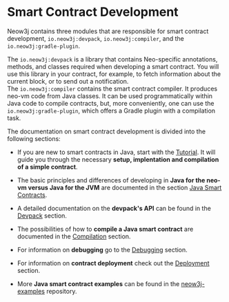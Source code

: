 # Smart Contract Development

Neow3j contains three modules that are responsible for smart contract development,
`io.neow3j:devpack`, `io.neow3j:compiler`, and the `io.neow3j:gradle-plugin`.

The `io.neow3j:devpack` is a library that contains Neo-specific annotations, methods, and classes
required when developing a smart contract. You will use this library in your contract, for example,
to fetch information about the current block, or to send out a notification.  
The `io.neow3j:compiler` contains the smart contract compiler. It produces neo-vm code from Java
classes. It can be used programmatically within Java code to compile contracts, but, more
conveniently, one can use the `io.neow3j:gradle-plugin`, which offers a Gradle plugin with a
compilation task.

The documentation on smart contract development is divided into the following sections:

- If you are new to smart contracts in Java, start with the
[Tutorial](smart_contract_development/tutorial.md#tutorial). It will guide you through the
necessary **setup, implentation and compilation of a simple contract**.

- The basic principles and differences of developing in **Java for the neo-vm versus Java for the
JVM** are documented in the section
[Java Smart Contracts](smart_contract_development/java_smart_contracts.md#java-smart-contracts).

- A detailed documentation on the **devpack's API** can be found in the
[Devpack](smart_contract_development/devpack.md#Devpack) section.

- The possibilities of how to **compile a Java smart contract** are documented in the 
[Compilation](smart_contract_development/compilation.md#compilation) section.

- For information on **debugging** go to the
[Debugging](smart_contract_development/debugging.md#debugging) section.

- For information on **contract deployment** check out the 
[Deployment](smart_contract_development/deployment.md#Deployment) section. 

- More **Java smart contract examples** can be found in the 
[neow3j-examples](https://github.com/neow3j/neow3j-examples-java) repository.
